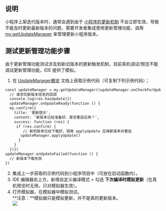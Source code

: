 ## 说明
小程序上架迭代版本时，通常会遇到由于 [小程序的更新机制](https://opendocs.alipay.com/support/01rb0k) 不会立即生效，导致不能及时更新最新版本的问题，需要开发者集成使用更新管理功能，调用 [my.getUpdateManager](https://opendocs.alipay.com/mini/api/zdblqg) 来管理更新小程序版本。

## 测试更新管理功能步骤
由于更新管理功能测试涉及到新旧版本的更新触发机制，目前真机调试/预览不能调试更新管理功能，IDE 提供了模拟。

1. 在 [UpdateManager概览](https://opendocs.alipay.com/mini/api/ngwgfi) 文档上获取示例代码（可复制下列示例代码）；
```html
const updateManager = my.getUpdateManager()updateManager.onCheckForUpdate(function (res) {
  // 请求完新版本信息的回调
  console.log(res.hasUpdate)})
  updateManager.onUpdateReady(function () {
  my.confirm({
    title: '更新提示',
    content: '新版本已经准备好，是否重启应用？',    
    success: function (res) { 
     if (res.confirm) {
        // 新的版本已经下载好，调用 applyUpdate 应用新版本并重启 
       updateManager.applyUpdate()
      }
    }  
  })})
updateManager.onUpdateFailed(function () {
  // 新版本下载失败
})
```

2. 集成上一步获取的示例代码到小程序项目中（可放在启动函数内）。
3. IDE 编辑器右上方，新增自定义编译模式 > 勾选 **下次编译时模拟更新**（在真机预览时无用，只对模拟器生效）。
4. 打开模拟器，在模拟器中模拟测试。<br />**注意：**模拟器只是模拟更新，并不是真的更新版本。<br />![](https://gw.alipayobjects.com/zos/sptworksff_prod/0ad3c043-3a2f-403c-a221-2e8309d5d763.jpg#align=left&display=inline&height=438&margin=%5Bobject%20Object%5D&originHeight=439&originWidth=654&status=done&style=none&width=653)
